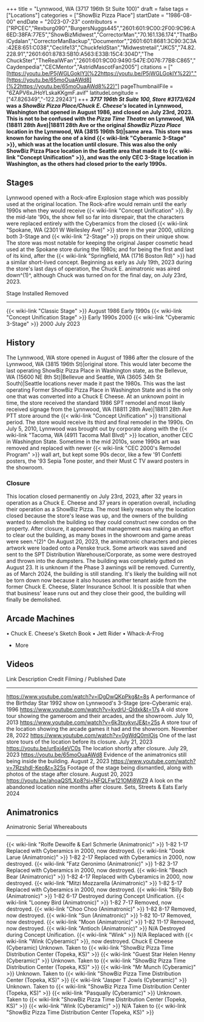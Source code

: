 +++
title = "Lynnwood, WA (3717 196th St Suite 100)"
draft = false
tags = ["Locations"]
categories = ["ShowBiz Pizza Place"]
startDate = "1986-08-00"
endDate = "2023-07-23"
contributors = ["RPCEC","Rexburg090","BurgersNuggs445","2601:601:9C00:2F00:9C96:A6ED:38FA:77E5","ShowBizMidwest","CorrectorMan","70.161.136.174","ThatBoiCydalan","CorrectorManBackup","Documentor","2601:601:8681:3C90:3C3A:42E8:651:C038","Ceclife13","ChuckfeldStan","Midwestretail","JKC5","74.82.228.91","2601:601:8783:5B10:A563:E33B:15C4:304D","The ChuckSter","TheRealWFan","2601:601:9C00:9490:547E:D076:77B8:C865","Caydenpedia","CECMentor","AstridMascotFan2005"]
citations = ["[https://youtu.be/P5jWGLGoklY](%22https://youtu.be/P5jWGLGoklY%22)","[https://youtu.be/65moOuaAWd8](%22https://youtu.be/65moOuaAWd8%22)"]
pageThumbnailFile = "6ZAPV6xJHoYLskaKKgmF.avif"
latitudeLongitude = ["47.826349","-122.29243"]
+++
***3717 196th St Suite 100, Store #3173/624* was a *ShowBiz Pizza Place/Chuck E. Cheese's* located in Lynnwood, Washington that opened in August 1986, and closed on July 23rd, 2023.
This is not to be confused with the *Pizza Time Theatre* on Lynnwood, WA (18811 28th Ave)|18811 28th Ave or the original *ShowBiz Pizza Place* location in the Lynnwood, WA (3815 196th St)|same area. This store was known for having the one of a kind {{< wiki-link "Cyberamic 3-Stage" >}}, which was at the location until closure. This was also the only ShowBiz Pizza Place location in the Seattle area that made it to {{< wiki-link "Concept Unification" >}}, and was the only CEC 3-Stage location in Washington, as the others had closed prior to the early 1990s.**

## Stages

Lynnwood opened with a Rock-afire Explosion stage which was possibly used at the original location. The Rock-afire would remain until the early 1990s when they would receive {{< wiki-link "Concept Unification" >}}. By the mid-late '90s, the show fell so far into disrepair, that the characters were replaced entirely with the Cyberamics from the closed {{< wiki-link "Spokane, WA (2301 W Wellesley Ave)" >}} store in the year 2000, utilizing both 3-Stage and {{< wiki-link "2-Stage" >}} props on their unique show.
The store was most notable for keeping the original Jasper cosmetic head used at the Spokane store during the 1980s; and for being the first and last of its kind, after the {{< wiki-link "Springfield, MA (1716 Boston Rd)" >}} had a similar short-lived concept. Beginning as early as July 19th, 2023 during the store's last days of operation, the Chuck E. animatronic was aired down^(1)^, although Chuck was turned on for the final day, on July 23rd, 2023.

  Stage                                               Installed     Removed
  --------------------------------------------------- ------------- -------------
  {{< wiki-link "Classic Stage" >}}               August 1986   Early 1990s
  {{< wiki-link "Concept Unification Stage" >}}   Early 1990s   2000
  {{< wiki-link "Cyberamic 3-Stage" >}}           2000          July 2023

## History

The Lynnwood, WA store opened in August of 1986 after the closure of the Lynnwood, WA (3815 196th St)|original store. This would later become the last operating ShowBiz Pizza Place in Washington state, as the Bellevue, WA (15600 NE 8th St)|Bellevue and Seattle, WA (3605 34th St South)|Seattle locations never made it past the 1980s. This was the last operating Former ShowBiz Pizza Place in Washington State and is the only one that was converted into a Chuck E Cheese.
At an unknown point in time, the store received the standard 1986 SPT remodel and most likely received signage from the Lynnwood, WA (18811 28th Ave)|18811 28th Ave PTT store around the {{< wiki-link "Concept Unification" >}} transitional period. The store would receive its third and final remodel in the 1990s. On July 5, 2010, Lynnwood was brought out by corporate along with the {{< wiki-link "Tacoma, WA (4911 Tacoma Mall Blvd)" >}} location, another CEC in Washington State. Sometime in the mid 2010s, some 1990s art was removed and replaced with newer {{< wiki-link "CEC 2000's Remodel Program" >}} wall art, but kept some 90s decor, like a few '91 Confetti posters, the '93 Sepia Tone poster, and their Must C TV award posters in the showroom.

### Closure

This location closed permanently on July 23rd, 2023, after 32 years in operation as a Chuck E. Cheese and 37 years in operation overall, including their operation as a ShowBiz Pizza. The most likely reason why the location closed because the store's lease was up, and the owners of the building wanted to demolish the building so they could construct new condos on the property. After closure, it appeared that management was making an effort to clear out the building, as many boxes in the showroom and game areas were seen.^(2)^ On August 20, 2023, the animatronic characters and pieces artwork were loaded onto a Penske truck. Some artwork was saved and sent to the SPT Distribution Warehouse/Corporate, as some were destroyed and thrown into the dumpsters.
The building was completely gutted on August 23. It is unknown if the Phase 3 awnings will be removed. Currently, as of March 2024, the building is still standing. It's likely the building will not be torn down now because it also houses another tenant aside from the former Chuck E. Cheese, Slater Insurance School. It is possible that when that business' lease runs out and they close their good, the building will finally be demolished.

## Arcade Machines

• Chuck E. Cheese's Sketch Book
• Jett Rider
• Whack-A-Frog
+ More

## Videos

  Link                                                 Description                                                                                Credit                 Filming / Published Date
  ---------------------------------------------------- ------------------------------------------------------------------------------------------ ---------------------- --------------------------
  https://www.youtube.com/watch?v=lDgDwQKpPkg&t=8s     A performance of the Birthday Star 1992 show on Lynnwood's 3-Stage (pre-Cyberamic era).                          1996
  https://www.youtube.com/watch?v=kydrU-QIdxk&t=17s    A old store tour showing the gameroom and their arcades, and the showroom.                                        July 10, 2013
  https://www.youtube.com/watch?v=6k3txykvrJE&t=25s    A store tour of the location showing the arcade games it had and the showroom.                                    November 28, 2022
  https://www.youtube.com/watch?v=0gWdQ0mlOjs          One of the last store tours of the location before its closure.                                                   July 21, 2023
  https://youtu.be/ur6xj4eVC0s                         The location shortly after closure.                                                                               July 29, 2023
  https://youtu.be/65moOuaAWd8                         Evidence of the animatronics still being inside the building.                                                     August 2, 2023
  https://www.youtube.com/watch?v=7RzshdI-Keo&t=325s   Footage of the stage being dismantled, along with photos of the stage after closure.                              August 20, 2023
  https://youtu.be/ahoaQSfLXp8?si=NFQLFw121OMi8WZ9     A look on the abandoned location nine months after closure.                                Sets, Streets & Eats   Early 2024

## Animatronics

  Animatronic                                                           Serial       Whereabouts
  --------------------------------------------------------------------- ------------ --------------------------------------------------------------------------------------
  {{< wiki-link "Rolfe Dewolfe & Earl Schmerle (Animatronic)" >}}   1-82 1-17    Replaced with Cyberamics in 2000, now destroyed.
  {{< wiki-link "Dook Larue (Animatronic)" >}}                      1-82 2-17    Replaced with Cyberamics in 2000, now destroyed.
  {{< wiki-link "Fatz Geronimo (Animatronic)" >}}                   1-82 3-17    Replaced with Cyberamics in 2000, now destroyed.
  {{< wiki-link "Beach Bear (Animatronic)" >}}                      1-82 4-17    Replaced with Cyberamics in 2000, now destroyed.
  {{< wiki-link "Mitzi Mozzarella (Animatronic)" >}}                1-82 5-17    Replaced with Cyberamics in 2000, now destroyed.
  {{< wiki-link "Billy Bob (Animatronic)" >}}                       1-82 6-17    Destroyed during Concept Unification.
  {{< wiki-link "Looney Bird (Animatronic)" >}}                     1-82 7-17    Removed, now destroyed.
  {{< wiki-link "Choo Choo (Animatronic)" >}}                       1-82 8-17    Removed, now destroyed.
  {{< wiki-link "Sun (Animatronic)" >}}                             1-82 10-17   Removed, now destroyed.
  {{< wiki-link "Moon (Animatronic)" >}}                            1-82 11-17   Removed, now destroyed.
  {{< wiki-link "Antioch (Animatronic)" >}}                         N/A          Destroyed during Concept Unification.
  {{< wiki-link "Wink" >}}                                          N/A          Replaced with {{< wiki-link "Wink (Cyberamic)" >}}, now destroyed.
  Chuck E Cheese (Cyberamic)                                            Unknown.     Taken to {{< wiki-link "ShowBiz Pizza Time Distribution Center (Topeka, KS)" >}}
  {{< wiki-link "Guest Star Helen Henny (Cyberamic)" >}}            Unknown.     Taken to {{< wiki-link "ShowBiz Pizza Time Distribution Center (Topeka, KS)" >}}
  {{< wiki-link "Mr Munch (Cyberamic)" >}}                          Unknown.     Taken to {{< wiki-link "ShowBiz Pizza Time Distribution Center (Topeka, KS)" >}}
  {{< wiki-link "Jasper T Jowls (Cyberamic)" >}}                    Unknown.     Taken to {{< wiki-link "ShowBiz Pizza Time Distribution Center (Topeka, KS)" >}}
  {{< wiki-link "Pasqually (Cyberamic)" >}}                         Unknown.     Taken to {{< wiki-link "ShowBiz Pizza Time Distribution Center (Topeka, KS)" >}}
  {{< wiki-link "Wink (Cyberamic)" >}}                              N/A          Taken to {{< wiki-link "ShowBiz Pizza Time Distribution Center (Topeka, KS)" >}}
